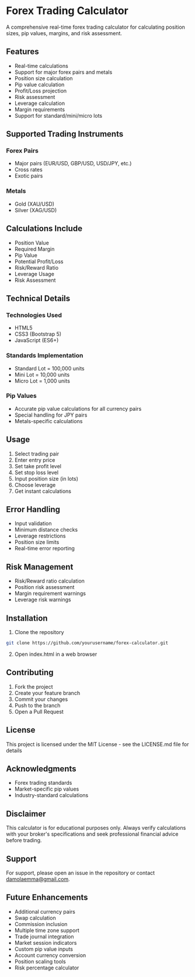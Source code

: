 
# Forex Trading Calculator

A comprehensive real-time forex trading calculator for calculating position sizes, pip values, margins, and risk assessment.

## Features

- Real-time calculations
- Support for major forex pairs and metals
- Position size calculation
- Pip value calculation
- Profit/Loss projection
- Risk assessment
- Leverage calculation
- Margin requirements
- Support for standard/mini/micro lots

## Supported Trading Instruments

### Forex Pairs
- Major pairs (EUR/USD, GBP/USD, USD/JPY, etc.)
- Cross rates
- Exotic pairs

### Metals
- Gold (XAU/USD)
- Silver (XAG/USD)

## Calculations Include

- Position Value
- Required Margin
- Pip Value
- Potential Profit/Loss
- Risk/Reward Ratio
- Leverage Usage
- Risk Assessment

## Technical Details

### Technologies Used
- HTML5
- CSS3 (Bootstrap 5)
- JavaScript (ES6+)

### Standards Implementation
- Standard Lot = 100,000 units
- Mini Lot = 10,000 units
- Micro Lot = 1,000 units

### Pip Values
- Accurate pip value calculations for all currency pairs
- Special handling for JPY pairs
- Metals-specific calculations

## Usage

1. Select trading pair
2. Enter entry price
3. Set take profit level
4. Set stop loss level
5. Input position size (in lots)
6. Choose leverage
7. Get instant calculations

## Error Handling

- Input validation
- Minimum distance checks
- Leverage restrictions
- Position size limits
- Real-time error reporting

## Risk Management

- Risk/Reward ratio calculation
- Position risk assessment
- Margin requirement warnings
- Leverage risk warnings

## Installation

1. Clone the repository
```bash
git clone https://github.com/yourusername/forex-calculator.git
````

2. Open index.html in a web browser

## Contributing

1. Fork the project
2. Create your feature branch
3. Commit your changes
4. Push to the branch
5. Open a Pull Request

## License

This project is licensed under the MIT License - see the LICENSE.md file for details

## Acknowledgments

- Forex trading standards
- Market-specific pip values
- Industry-standard calculations

## Disclaimer

This calculator is for educational purposes only. Always verify calculations with your broker's specifications and seek professional financial advice before trading.

## Support

For support, please open an issue in the repository or contact damolaemma@gmail.com.

## Future Enhancements

- Additional currency pairs
- Swap calculation
- Commission inclusion
- Multiple time zone support
- Trade journal integration
- Market session indicators
- Custom pip value inputs
- Account currency conversion
- Position scaling tools
- Risk percentage calculator
